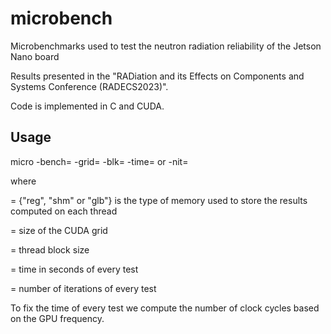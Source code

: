 # microbench
Microbenchmarks used to test the neutron radiation reliability of the Jetson Nano board

Results presented in the "RADiation and its Effects on Components and Systems Conference (RADECS2023)".

Code is implemented in C and CUDA.

## Usage

micro -bench=<bench> -grid=<grid> -blk=<blk> -time=<time> or  -nit=<nit>

where

<bench> = {"reg", "shm" or "glb"} is the type of memory used to store the results computed on each thread

<grid> = size of the CUDA grid

<blk> = thread block size

<time> = time in seconds of every test

<nit> = number of iterations of every test

To fix the time of every test we compute the number of clock cycles based on the GPU frequency.


